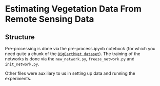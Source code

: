 # Estimating Vegetation Data From Remote Sensing Data
## Structure
Pre-processing is done via the pre-process.ipynb notebook (for which you need quite a chunk of the [`BigEarthNet dataset`](https://bigearth.net/#downloads)). The training of the networks is done via the `new_network.py`, `freeze_network.py` and `init_network.py`.

Other files were auxiliary to us in setting up data and running the experiments.
